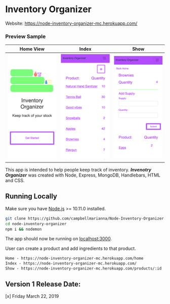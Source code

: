 # Inventory Organizer

Website: https://node-inventory-organizer-mc.herokuapp.com/

### Preview Sample
| Home View | Index | Show |
| --- | --- | --- |
| ![Product Screenshot 1](public/img/io-homepage.png) | ![Product Screenshot 2](public/img/indexView.png) |  ![Product Screenshot 3](public/img/showView.png) |

This app is intended to help people keep track of inventory.
**_Invenotry Organizer_** was created with Node, Express, MongoDB, Handlebars, HTML and CSS.

## Running Locally
Make sure you have [Node.js](http://nodejs.org/) >= 10.11.0 installed.

```sh
git clone https://github.com/campbellmarianna/Node-Inventory-Organizer.git
cd node-inventory-organizer
npm i && nodemon
```

The app should now be running on [localhost:3000](http://localhost:3000/).

User can create a product and add ingredients to that product.

```
Home - https://node-inventory-organizer-mc.herokuapp.com/home
Index - https://node-inventory-organizer-mc.herokuapp.com/
Show - https://node-inventory-organizer-mc.herokuapp.com/products/:id
```


## Version 1 Release Date:
[x] Friday March 22, 2019
